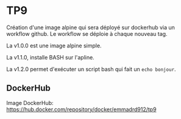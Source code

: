 # TP9

Création d'une image alpine qui sera déployé sur dockerhub via un workflow github. Le workflow se déploie à chaque nouveau tag.

La v1.0.0 est une image alpine simple.

La v1.1.0, installe BASH sur l'apline.

La v1.2.0 permet d'exécuter un script bash qui fait un ``echo bonjour``.

## DockerHub

Image DockerHub: https://hub.docker.com/repository/docker/emmadrd912/tp9
